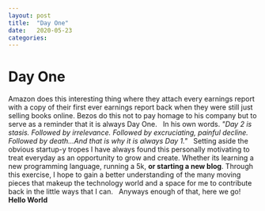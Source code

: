 ```yaml
---
layout: post
title:  "Day One"
date:   2020-05-23
categories:
---
```


# Day One
Amazon does this interesting thing where they attach every earnings report with a copy of their first ever earnings report back when they were still just selling books online. Bezos do this not to pay homage to his company but to serve as a reminder that it is always Day One.
&nbsp;
In his own words.
_"Day 2 is stasis. Followed by irrelevance. Followed by excruciating, painful decline. Followed by death...And that is why it is always Day 1."_
&nbsp;
Setting aside the obvious startup-y tropes I have always found this personally motivating to treat everyday as an opportunity to grow and create. Whether its learning a new programming language, running a 5k, **or starting a new blog**. Through this exercise, I hope to gain a better understanding of the many moving pieces that makeup the technology world and a space for me to contribute back in the little ways that I can.
&nbsp;
Anyways enough of that, here we go!
&nbsp;
**Hello World**
